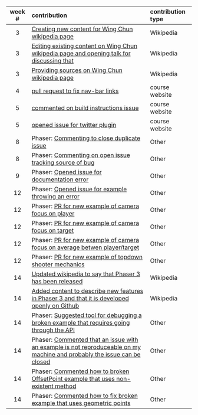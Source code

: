 week # | contribution | contribution type
:---: | :--- | :---
3  | [Creating new content for Wing Chun wikipedia page](https://en.wikipedia.org/w/index.php?limit=50&title=Special%3AContributions&contribs=user&target=Ditht&namespace=&tagfilter=&start=&end=) | Wikipedia
3 | [Editing existing content on Wing Chun wikipedia page and opening talk for discussing that](https://en.wikipedia.org/w/index.php?limit=50&title=Special%3AContributions&contribs=user&target=Ditht&namespace=&tagfilter=&start=&end=) | Wikipedia
3 | [Providing sources on Wing Chun wikipedia page](https://en.wikipedia.org/w/index.php?limit=50&title=Special%3AContributions&contribs=user&target=Ditht&namespace=&tagfilter=&start=&end=) | Wikipedia
4  | [pull request to fix nav-bar links](https://github.com/joannakl/cs480_s18/pull/51) | course website
5  | [commented on build instructions issue](https://github.com/joannakl/cs480_s18/pull/86) | course website
5  | [opened issue for twitter plugin](https://github.com/joannakl/cs480_s18/issues/88) | course website
8  | Phaser: [Commenting to close duplicate issue](https://github.com/photonstorm/phaser3-examples/issues/67) | Other
8  | Phaser: [Commenting on open issue tracking source of bug](https://github.com/photonstorm/phaser3-examples/issues/22) | Other
9  | Phaser: [Opened issue for documentation error](https://github.com/photonstorm/phaser/issues/3477) | Other
12 | Phaser: [Opened issue for example throwing an error](https://github.com/photonstorm/phaser3-examples/issues/139) | Other
12 | Phaser: [PR for new example of camera focus on player](https://github.com/photonstorm/phaser3-examples/pull/140) | Other
12 | Phaser: [PR for new example of camera focus on target](https://github.com/photonstorm/phaser3-examples/pull/140) | Other
12 | Phaser: [PR for new example of camera focus on average betwen player/target](https://github.com/photonstorm/phaser3-examples/pull/140) | Other
12 | Phaser: [PR for new example of topdown shooter mechanics](https://github.com/photonstorm/phaser3-examples/pull/140) | Other
14 | [Updated wikipedia to say that Phaser 3 has been released](https://en.wikipedia.org/wiki/Special:Contributions/Ditht) | Wikipedia
14 | [Added content to describe new features in Phaser 3 and that it is developed openly on Github](https://en.wikipedia.org/wiki/Special:Contributions/Ditht)| Wikipedia
14 | Phaser: [Suggested tool for debugging a broken example that requires going through the API](https://github.com/photonstorm/phaser3-examples/issues/14) | Other
14 | Phaser: [Commented that an issue with an example is not reproduceable on my machine and probably the issue can be closed](https://github.com/photonstorm/phaser3-examples/issues/147)| Other
14 | Phaser: [Commented how to broken OffsetPoint example that uses non-existent method](https://github.com/photonstorm/phaser3-examples/issues/40) | Other
14 | Phaser: [Commented how to fix broken example that uses geometric points](https://github.com/photonstorm/phaser3-examples/issues/160) | Other
